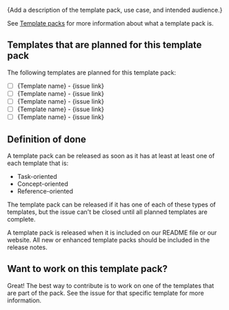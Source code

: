 {Add a description of the template pack, use case, and intended audience.}

See [Template packs](https://gitlab.com/tgdp/templates/-/blob/main/CONTRIBUTING.md#template-packs) for more information about what a template pack is.

## Templates that are planned for this template pack
The following templates are planned for this template pack:

* [ ] {Template name} - {issue link}
* [ ] {Template name} - {issue link}
* [ ] {Template name} - {issue link}
* [ ] {Template name} - {issue link}
* [ ] {Template name} - {issue link}

## Definition of done
A template pack can be released as soon as it has at least at least one of each template that is:

* Task-oriented
* Concept-oriented
* Reference-oriented

The template pack can be released if it has one of each of these types of templates, but the issue can't be closed until all planned templates are complete.

A template pack is released when it is included on our README file or our website. All new or enhanced template packs should be included in the release notes.

## Want to work on this template pack?
Great! The best way to contribute is to work on one of the templates that are part of the pack. See the issue for that specific template for more information.
